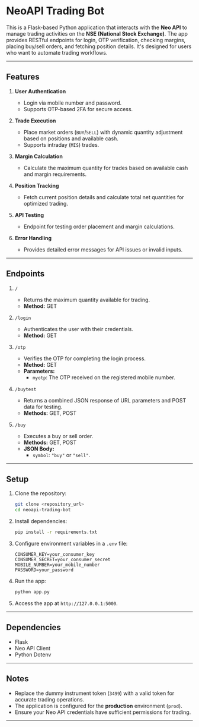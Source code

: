 # NeoAPI Trading Bot

This is a Flask-based Python application that interacts with the **Neo API** to manage trading activities on the **NSE (National Stock Exchange)**. The app provides RESTful endpoints for login, OTP verification, checking margins, placing buy/sell orders, and fetching position details. It's designed for users who want to automate trading workflows.

---

## Features

1. **User Authentication**  
   - Login via mobile number and password.  
   - Supports OTP-based 2FA for secure access.

2. **Trade Execution**  
   - Place market orders (`BUY`/`SELL`) with dynamic quantity adjustment based on positions and available cash.  
   - Supports intraday (`MIS`) trades.

3. **Margin Calculation**  
   - Calculate the maximum quantity for trades based on available cash and margin requirements.

4. **Position Tracking**  
   - Fetch current position details and calculate total net quantities for optimized trading.

5. **API Testing**  
   - Endpoint for testing order placement and margin calculations.

6. **Error Handling**  
   - Provides detailed error messages for API issues or invalid inputs.

---

## Endpoints

1. `/`  
   - Returns the maximum quantity available for trading.  
   - **Method:** GET  

2. `/login`  
   - Authenticates the user with their credentials.  
   - **Method:** GET  

3. `/otp`  
   - Verifies the OTP for completing the login process.  
   - **Method:** GET  
   - **Parameters:**  
     - `myotp`: The OTP received on the registered mobile number.  

4. `/buytest`  
   - Returns a combined JSON response of URL parameters and POST data for testing.  
   - **Methods:** GET, POST  

5. `/buy`  
   - Executes a buy or sell order.  
   - **Methods:** GET, POST  
   - **JSON Body:**  
     - `symbol`: `"buy"` or `"sell"`.  

---

## Setup

1. Clone the repository:  
   ```bash
   git clone <repository_url>
   cd neoapi-trading-bot
   ```

2. Install dependencies:  
   ```bash
   pip install -r requirements.txt
   ```

3. Configure environment variables in a `.env` file:  
   ```dotenv
   CONSUMER_KEY=your_consumer_key
   CONSUMER_SECRET=your_consumer_secret
   MOBILE_NUMBER=your_mobile_number
   PASSWORD=your_password
   ```

4. Run the app:  
   ```bash
   python app.py
   ```

5. Access the app at `http://127.0.0.1:5000`.

---

## Dependencies

- Flask
- Neo API Client
- Python Dotenv

---

## Notes

- Replace the dummy instrument token (`3499`) with a valid token for accurate trading operations.
- The application is configured for the **production** environment (`prod`).
- Ensure your Neo API credentials have sufficient permissions for trading.

---
